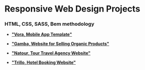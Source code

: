 # Responsive Web Design Projects

### HTML, CSS, SASS, Bem methodology

- [**"Vora, Mobile App Template"**](https://github.com/nggar/html-css-projects/tree/main/vora-app)

- [**"Gamba, Website for Selling Organic Products"**](https://github.com/nggar/html-css-projects/tree/main/gamba)

- [**"Natour, Tour Travel Agency Website"**](https://github.com/nggar/html-css-projects/tree/main/natour-site)

- [**"Trillo, Hotel Booking Website"**](https://github.com/nggar/html-css-projects/tree/main/trillo-site)
